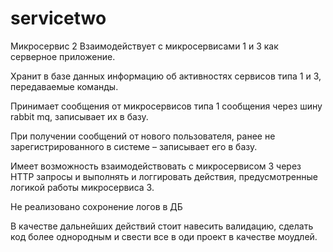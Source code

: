 # servicetwo

Микросервис 2
Взаимодействует с микросервисами 1 и 3 как серверное приложение.

Хранит в базе данных информацию об активностях сервисов типа 1 и 3, 
передаваемые команды.

Принимает сообщения от микросервисов типа 1 сообщения через шину 
rabbit mq, записывает их в базу. 

При получении сообщений от нового пользователя, ранее не 
зарегистрированного в системе – записывает его в базу.

Имеет возможность взаимодействовать с микросервисом 3 через HTTP 
запросы и выполнять и логгировать действия, предусмотренные логикой 
работы микросервиса 3.

Не реализовано сохронение логов в ДБ

В качестве дальнейших действий стоит навесить валидацию, сделать код более однородным и свести все в оди проект в качестве моудлей.
